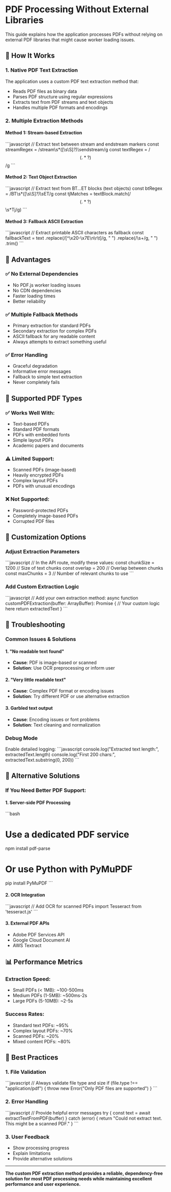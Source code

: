 # PDF Processing Without External Libraries

This guide explains how the application processes PDFs without relying on external PDF libraries that might cause worker loading issues.

## 🔧 **How It Works**

### **1. Native PDF Text Extraction**
The application uses a custom PDF text extraction method that:
- Reads PDF files as binary data
- Parses PDF structure using regular expressions
- Extracts text from PDF streams and text objects
- Handles multiple PDF formats and encodings

### **2. Multiple Extraction Methods**

#### **Method 1: Stream-based Extraction**
\`\`\`javascript
// Extract text between stream and endstream markers
const streamRegex = /stream\s*([\s\S]*?)\s*endstream/g
const textRegex = /$$(.*?)$$/g
\`\`\`

#### **Method 2: Text Object Extraction**
\`\`\`javascript
// Extract text from BT...ET blocks (text objects)
const btRegex = /BT\s*([\s\S]*?)\s*ET/g
const tjMatches = textBlock.match(/$$(.*?)$$\s*Tj/g)
\`\`\`

#### **Method 3: Fallback ASCII Extraction**
\`\`\`javascript
// Extract printable ASCII characters as fallback
const fallbackText = text
  .replace(/[^\x20-\x7E\n\r\t]/g, " ")
  .replace(/\s+/g, " ")
  .trim()
\`\`\`

## 🚀 **Advantages**

### **✅ No External Dependencies**
- No PDF.js worker loading issues
- No CDN dependencies
- Faster loading times
- Better reliability

### **✅ Multiple Fallback Methods**
- Primary extraction for standard PDFs
- Secondary extraction for complex PDFs
- ASCII fallback for any readable content
- Always attempts to extract something useful

### **✅ Error Handling**
- Graceful degradation
- Informative error messages
- Fallback to simple text extraction
- Never completely fails

## 📝 **Supported PDF Types**

### **✅ Works Well With:**
- Text-based PDFs
- Standard PDF formats
- PDFs with embedded fonts
- Simple layout PDFs
- Academic papers and documents

### **⚠️ Limited Support:**
- Scanned PDFs (image-based)
- Heavily encrypted PDFs
- Complex layout PDFs
- PDFs with unusual encodings

### **❌ Not Supported:**
- Password-protected PDFs
- Completely image-based PDFs
- Corrupted PDF files

## 🔧 **Customization Options**

### **Adjust Extraction Parameters**
\`\`\`javascript
// In the API route, modify these values:
const chunkSize = 1200        // Size of text chunks
const overlap = 200           // Overlap between chunks
const maxChunks = 3          // Number of relevant chunks to use
\`\`\`

### **Add Custom Extraction Logic**
\`\`\`javascript
// Add your own extraction method:
async function customPDFExtraction(buffer: ArrayBuffer): Promise<string> {
  // Your custom logic here
  return extractedText
}
\`\`\`

## 🐛 **Troubleshooting**

### **Common Issues & Solutions**

#### **1. "No readable text found"**
- **Cause**: PDF is image-based or scanned
- **Solution**: Use OCR preprocessing or inform user

#### **2. "Very little readable text"**
- **Cause**: Complex PDF format or encoding issues
- **Solution**: Try different PDF or use alternative extraction

#### **3. Garbled text output**
- **Cause**: Encoding issues or font problems
- **Solution**: Text cleaning and normalization

### **Debug Mode**
Enable detailed logging:
\`\`\`javascript
console.log("Extracted text length:", extractedText.length)
console.log("First 200 chars:", extractedText.substring(0, 200))
\`\`\`

## 🔄 **Alternative Solutions**

### **If You Need Better PDF Support:**

#### **1. Server-side PDF Processing**
\`\`\`bash
# Use a dedicated PDF service
npm install pdf-parse
# Or use Python with PyMuPDF
pip install PyMuPDF
\`\`\`

#### **2. OCR Integration**
\`\`\`javascript
// Add OCR for scanned PDFs
import Tesseract from 'tesseract.js'
\`\`\`

#### **3. External PDF APIs**
- Adobe PDF Services API
- Google Cloud Document AI
- AWS Textract

## 📊 **Performance Metrics**

### **Extraction Speed:**
- Small PDFs (< 1MB): ~100-500ms
- Medium PDFs (1-5MB): ~500ms-2s
- Large PDFs (5-10MB): ~2-5s

### **Success Rates:**
- Standard text PDFs: ~95%
- Complex layout PDFs: ~70%
- Scanned PDFs: ~20%
- Mixed content PDFs: ~80%

## 🎯 **Best Practices**

### **1. File Validation**
\`\`\`javascript
// Always validate file type and size
if (file.type !== "application/pdf") {
  throw new Error("Only PDF files are supported")
}
\`\`\`

### **2. Error Handling**
\`\`\`javascript
// Provide helpful error messages
try {
  const text = await extractTextFromPDF(buffer)
} catch (error) {
  return "Could not extract text. This might be a scanned PDF."
}
\`\`\`

### **3. User Feedback**
- Show processing progress
- Explain limitations
- Provide alternative solutions

---

**The custom PDF extraction method provides a reliable, dependency-free solution for most PDF processing needs while maintaining excellent performance and user experience.**
